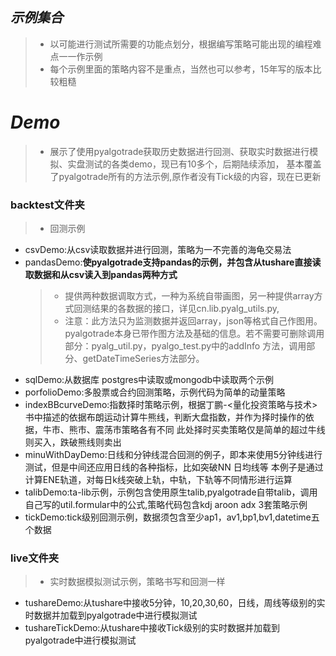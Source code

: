 ## *示例集合* ##
>- 以可能进行测试所需要的功能点划分，根据编写策略可能出现的编程难点一一作示例
>- 每个示例里面的策略内容不是重点，当然也可以参考，15年写的版本比较粗糙

# *Demo* #
>- 展示了使用pyalgotrade获取历史数据进行回测、获取实时数据进行模拟、实盘测试的各类demo，现已有10多个，后期陆续添加，
   基本覆盖了pyalgotrade所有的方法示例,原作者没有Tick级的内容，现在已更新
### backtest文件夹 ###
>- 回测示例
- csvDemo:从csv读取数据并进行回测，策略为一不完善的海龟交易法
- pandasDemo:**使pyalgotrade支持pandas的示例，并包含从tushare直接读取数据和从csv读入到pandas两种方式**
  >- 提供两种数据调取方式，一种为系统自带画图，另一种提供array方式回测结果的各数据的接口，详见cn.lib.pyalg_utils.py,
  >- 注意：此方法只为监测数据并返回array，json等格式自己作图用。pyalgotrade本身已带作图方法及基础的信息。若不需要可删除调用部分：pyalg_util.py，pyalgo_test.py中的addInfo 方法，调用部分、getDateTimeSeries方法部分。
- sqlDemo:从数据库 postgres中读取或mongodb中读取两个示例
- porfolioDemo:多股票或合约回测策略，示例代码为简单的动量策略
- indexBBcurveDemo:指数择时策略示例，根据丁鹏-<量化投资策略与技术>书中描述的依据布朗运动计算牛熊线，判断大盘指数，并作为择时操作的依据，牛市、熊市、震荡市策略各有不同
此处择时买卖策略仅是简单的超过牛线则买入，跌破熊线则卖出
- minuWithDayDemo:日线和分钟线混合回测的例子，即本来使用5分钟线进行测试，但是中间还应用日线的各种指标，比如突破NN 日均线等
本例子是通过计算ENE轨道，对每日k线突破上轨，中轨，下轨等不同情形进行运算
- talibDemo:ta-lib示例，示例包含使用原生talib,pyalgotrade自带talib，调用自己写的util.formular中的公式,策略代码包含kdj aroon adx 3套策略示例
- tickDemo:tick级别回测示例，数据须包含至少ap1，av1,bp1,bv1,datetime五个数据
### live文件夹
>- 实时数据模拟测试示例，策略书写和回测一样
- tushareDemo:从tushare中接收5分钟，10,20,30,60，日线，周线等级别的实时数据并加载到pyalgotrade中进行模拟测试
- tushareTickDemo:从tushare中接收Tick级别的实时数据并加载到pyalgotrade中进行模拟测试